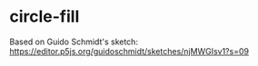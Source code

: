 # circle-fill

Based on Guido Schmidt's sketch:
https://editor.p5js.org/guidoschmidt/sketches/njMWGIsv1?s=09